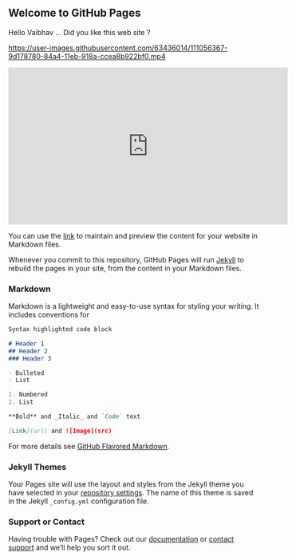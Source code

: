 ## Welcome to GitHub Pages

Hello Vaibhav ... Did you like this web site ?

https://user-images.githubusercontent.com/63436014/111056367-9d178780-84a4-11eb-918a-ccea8b922bf0.mp4

<iframe width="560" height="315" src="https://www.youtube.com/embed/K4DyBUG242c" frameborder="0" allow="accelerometer; autoplay; clipboard-write; encrypted-media; gyroscope; picture-in-picture" allowfullscreen></iframe>

You can use the [link](https://github.com/DragonKing13-04/DragonKing13-04.github.io/edit/main/README.md) to maintain and preview the content for your website in Markdown files.

Whenever you commit to this repository, GitHub Pages will run [Jekyll](https://jekyllrb.com/) to rebuild the pages in your site, from the content in your Markdown files.

### Markdown

Markdown is a lightweight and easy-to-use syntax for styling your writing. It includes conventions for

```markdown
Syntax highlighted code block

# Header 1
## Header 2
### Header 3

- Bulleted
- List

1. Numbered
2. List

**Bold** and _Italic_ and `Code` text

[Link](url) and ![Image](src)
```

For more details see [GitHub Flavored Markdown](https://guides.github.com/features/mastering-markdown/).

### Jekyll Themes

Your Pages site will use the layout and styles from the Jekyll theme you have selected in your [repository settings](https://github.com/DragonKing13-04/DragonKing13-04.github.io/settings). The name of this theme is saved in the Jekyll `_config.yml` configuration file.

### Support or Contact

Having trouble with Pages? Check out our [documentation](https://docs.github.com/categories/github-pages-basics/) or [contact support](https://support.github.com/contact) and we’ll help you sort it out.
